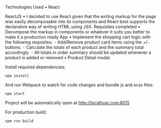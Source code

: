 Technologies Used
	•	React 

ReactJS
	•	I decided to use React given that the exiting markup for the page was easily decomposable into its components and React best supports the declarative way of writing HTML using JSX.
Requisites completed
	•	Decompose the markup in components or whatever it suits you better to make it a production ready App
	•	Implement the shopping cart logic with the following requisites:
		⁃	Add/Remove product card items using the +/- buttons.
		⁃	Calculate the totals of each product and the summary total accordingly.
		⁃	All totals in order summary should be updated whenever a product is added or removed
	•	Product Detail modal.


Install required dependencies:

```
npm install
```

And run Webpack to watch for code changes and bundle js and scss files:

```
npm start
```

Project will be automatically open at http://localhost.com:8015

For production build:

```
npm run build
```








